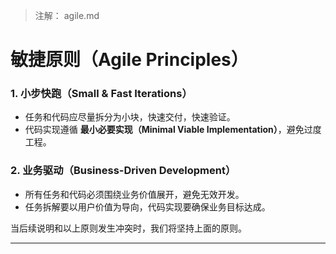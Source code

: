 > 注解： agile.md

# **敏捷原则（Agile Principles）**

### **1. 小步快跑（Small & Fast Iterations）**
- 任务和代码应尽量拆分为小块，快速交付，快速验证。
- 代码实现遵循 **最小必要实现（Minimal Viable Implementation）**，避免过度工程。

### **2. 业务驱动（Business-Driven Development）**
- 所有任务和代码必须围绕业务价值展开，避免无效开发。
- 任务拆解要以用户价值为导向，代码实现要确保业务目标达成。

当后续说明和以上原则发生冲突时，我们将坚持上面的原则。

---
